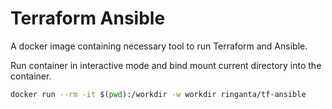 # Terraform Ansible

A docker image containing necessary tool to run Terraform and Ansible.

Run container in interactive mode and bind mount current directory into the container.

```bash
docker run --rm -it $(pwd):/workdir -w workdir ringanta/tf-ansible
```
